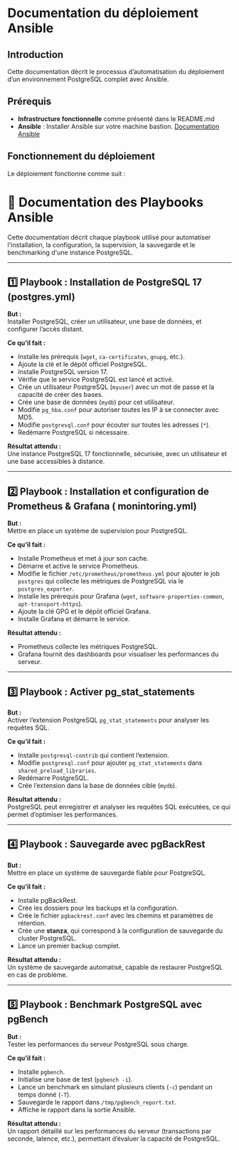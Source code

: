 # Documentation du déploiement Ansible

## Introduction

Cette documentation décrit le processus d’automatisation du déploiement d’un environnement PostgreSQL complet avec Ansible.

## Prérequis

- **Infrastructure fonctionnelle** comme présenté dans le README.md
- **Ansible** : Installer Ansible sur votre machine bastion. [Documentation Ansible](https://docs.ansible.com/ansible/latest/installation_guide/index.html)

## Fonctionnement du déploiement

Le déploiement fonctionne comme suit :

# 📌 Documentation des Playbooks Ansible

Cette documentation décrit chaque playbook utilisé pour automatiser l'installation, la configuration, la supervision, la sauvegarde et le benchmarking d'une instance PostgreSQL.

---

## 1️⃣ Playbook : Installation de PostgreSQL 17 (postgres.yml)

**But :**  
Installer PostgreSQL, créer un utilisateur, une base de données, et configurer l’accès distant.

**Ce qu’il fait :**  
- Installe les prérequis (`wget`, `ca-certificates`, `gnupg`, etc.).  
- Ajoute la clé et le dépôt officiel PostgreSQL.  
- Installe PostgreSQL version 17.  
- Vérifie que le service PostgreSQL est lancé et activé.  
- Crée un utilisateur PostgreSQL (`myuser`) avec un mot de passe et la capacité de créer des bases.  
- Crée une base de données (`mydb`) pour cet utilisateur.  
- Modifie `pg_hba.conf` pour autoriser toutes les IP à se connecter avec MD5.  
- Modifie `postgresql.conf` pour écouter sur toutes les adresses (`*`).  
- Redémarre PostgreSQL si nécessaire.

**Résultat attendu :**  
Une instance PostgreSQL 17 fonctionnelle, sécurisée, avec un utilisateur et une base accessibles à distance.

---

## 2️⃣ Playbook : Installation et configuration de Prometheus & Grafana ( monintoring.yml)

**But :**  
Mettre en place un système de supervision pour PostgreSQL.

**Ce qu’il fait :**  
- Installe Prometheus et met à jour son cache.  
- Démarre et active le service Prometheus.  
- Modifie le fichier `/etc/prometheus/prometheus.yml` pour ajouter le job `postgres` qui collecte les métriques de PostgreSQL via le `postgres_exporter`.  
- Installe les prérequis pour Grafana (`wget`, `software-properties-common`, `apt-transport-https`).  
- Ajoute la clé GPG et le dépôt officiel Grafana.  
- Installe Grafana et démarre le service.

**Résultat attendu :**  
- Prometheus collecte les métriques PostgreSQL.  
- Grafana fournit des dashboards pour visualiser les performances du serveur.

---

## 3️⃣ Playbook : Activer pg_stat_statements 

**But :**  
Activer l’extension PostgreSQL `pg_stat_statements` pour analyser les requêtes SQL.

**Ce qu’il fait :**  
- Installe `postgresql-contrib` qui contient l’extension.  
- Modifie `postgresql.conf` pour ajouter `pg_stat_statements` dans `shared_preload_libraries`.  
- Redémarre PostgreSQL.  
- Crée l’extension dans la base de données cible (`mydb`).

**Résultat attendu :**  
PostgreSQL peut enregistrer et analyser les requêtes SQL exécutées, ce qui permet d’optimiser les performances.

---

## 4️⃣ Playbook : Sauvegarde avec pgBackRest

**But :**  
Mettre en place un système de sauvegarde fiable pour PostgreSQL.

**Ce qu’il fait :**  
- Installe pgBackRest.  
- Crée les dossiers pour les backups et la configuration.  
- Crée le fichier `pgbackrest.conf` avec les chemins et paramètres de rétention.  
- Crée une **stanza**, qui correspond à la configuration de sauvegarde du cluster PostgreSQL.  
- Lance un premier backup complet.

**Résultat attendu :**  
Un système de sauvegarde automatisé, capable de restaurer PostgreSQL en cas de problème.

---

## 5️⃣ Playbook : Benchmark PostgreSQL avec pgBench

**But :**  
Tester les performances du serveur PostgreSQL sous charge.

**Ce qu’il fait :**  
- Installe `pgbench`.  
- Initialise une base de test (`pgbench -i`).  
- Lance un benchmark en simulant plusieurs clients (`-c`) pendant un temps donné (`-T`).  
- Sauvegarde le rapport dans `/tmp/pgbench_report.txt`.  
- Affiche le rapport dans la sortie Ansible.

**Résultat attendu :**  
Un rapport détaillé sur les performances du serveur (transactions par seconde, latence, etc.), permettant d’évaluer la capacité de PostgreSQL.
